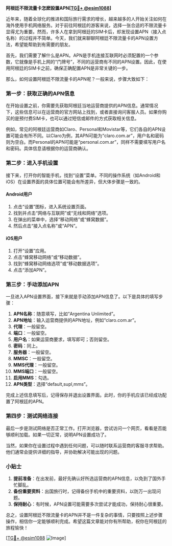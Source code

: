 **阿根廷不限流量卡怎麽設置APN[[TG💪+ @esim1088](https://t.me/s/esim1088)]**

近年来，随着全球化的推进和国际旅行需求的增长，越来越多的人开始关注如何在海外使用手机网络服务。对于前往阿根廷的游客来说，选择一张合适的不限流量卡显得尤为重要。然而，许多人在拿到阿根廷的SIM卡后，却发现设置APN（接入点名称）的过程并不简单。今天，我们就来聊聊阿根廷不限流量卡的APN设置方法，希望能帮助到有需要的朋友。

首先，我们需要了解什么是APN。APN是手机连接互联网时必须配置的一个参数，它就像是手机上网的“门牌号”，不同的运营商有不同的APN设置。因此，在使用阿根廷的SIM卡之前，确保正确配置APN是非常关键的一步。

那么，如何设置阿根廷不限流量卡的APN呢？一般来说，步骤大致如下：

### **第一步：获取正确的APN信息**
在开始设置之前，你需要先获取阿根廷当地运营商提供的APN信息。通常情况下，这些信息可以在运营商的官方网站上找到，或者直接询问客服人员。如果你购买的是预付费SIM卡，也可以通过短信或邮件的方式获取相关信息。

例如，常见的阿根廷运营商如Claro、Personal和Movistar等，它们各自的APN设置可能会有所不同。以Claro为例，其APN可能为“claro.com.ar”，用户名和密码则为空白。而Personal的APN可能是“personal.com.ar”，同样不需要填写用户名和密码。具体信息请根据你的运营商确认。

### **第二步：进入手机设置**
接下来，打开你的智能手机，找到“设置”菜单。不同的操作系统（如Android和iOS）在设置界面的具体位置可能会有所差异，但大体步骤是一致的。

#### **Android用户**
1. 点击“设置”图标，进入系统设置页面。
2. 找到并点击“网络与互联网”或“无线和网络”选项。
3. 在弹出的菜单中，选择“移动网络”或“蜂窝数据”。
4. 然后点击“接入点名称”或“APN”。

#### **iOS用户**
1. 打开“设置”应用。
2. 点击“蜂窝移动网络”或“移动数据”。
3. 找到“蜂窝移动网络选项”或“移动数据选项”。
4. 点击“添加APN”。

### **第三步：手动添加APN**
一旦进入APN设置界面，接下来就是手动添加APN信息了。以下是具体的填写步骤：

1. **APN名称**：随意填写，比如“Argentina Unlimited”。
2. **APN地址**：输入运营商提供的APN地址，例如“claro.com.ar”。
3. **代理**：一般留空。
4. **端口**：一般留空。
5. **用户名**：如果运营商要求，填写即可；否则留空。
6. **密码**：同上。
7. **服务器**：一般留空。
8. **MMSC**：一般留空。
9. **MMS代理**：一般留空。
10. **MMS端口**：一般留空。
11. **启用MMS**：勾选。
12. **APN类型**：选择“default,supl,mms”。

完成上述信息填写后，记得保存并退出设置界面。此时，你的手机应该已经成功配置了阿根廷的APN。

### **第四步：测试网络连接**
最后一步是测试网络是否正常工作。打开浏览器，尝试访问一个网页，看看是否能够顺利加载。如果一切正常，说明APN设置成功了。

当然，如果你在设置过程中遇到任何问题，可以随时联系运营商的客服寻求帮助。他们通常会提供详细的指导，并协助解决可能出现的问题。

### **小贴士**
1. **提前准备**：在出发前，最好先确认好所选运营商的APN信息，以免到了国外手忙脚乱。
2. **备份重要资料**：出国旅行时，记得备份手机中的重要资料，以防万一出现问题。
3. **保持耐心**：有时候，APN设置可能需要多次尝试才能成功，保持耐心很重要。

总之，设置阿根廷不限流量卡的APN并不是一件复杂的事情，只要按照上述步骤操作，相信你一定能够顺利完成。希望这篇文章能对你有所帮助，祝你在阿根廷的旅程愉快！

[[TG💪+ @esim1088](https://t.me/s/esim1088) ![Image](https://i.postimg.cc/4NQfJmqS/Snipaste-2025-05-13-00-14-12.png)]